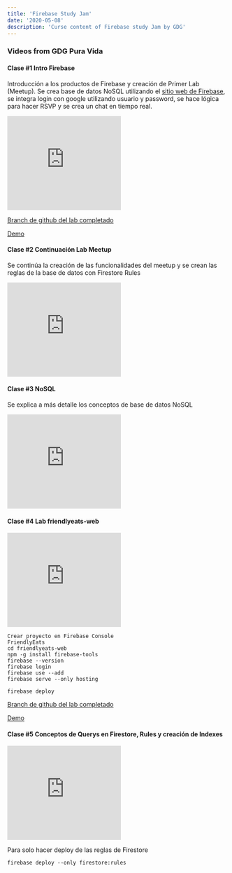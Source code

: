 ```yaml
---
title: 'Firebase Study Jam'
date: '2020-05-08'
description: 'Curse content of Firebase study Jam by GDG'
---
```


### Videos from GDG Pura Vida

#### Clase #1 Intro Firebase

Introducción a los productos de Firebase y creación de Primer Lab (Meetup).
Se crea base de datos NoSQL utilizando el <a href="https://console.firebase.google.com/" target="_blank">sitio web de Firebase</a>, se integra login con google utilizando usuario y password, se hace lógica para hacer RSVP y se crea un chat en tiempo real.

<iframe width="260" height="215" src="https://www.youtube.com/embed/5yGmd-ecLco" frameborder="0" allow="accelerometer; autoplay; encrypted-media; gyroscope; picture-in-picture" allowfullscreen></iframe>

<a href="https://github.com/nasarcacd/firebase-gtk-web-start-nasarca" target="_blank">Branch de github del lab completado</a>

<a href="https://fir-web-codelab-6d839.web.app" target="_blank">Demo</a>

#### Clase #2 Continuación Lab Meetup

Se continúa la creación de las funcionalidades del meetup y se crean las reglas de la base de datos con Firestore Rules

<iframe width="260" height="215" src="https://www.youtube.com/embed/Emf_F61icA8" frameborder="0" allow="accelerometer; autoplay; encrypted-media; gyroscope; picture-in-picture" allowfullscreen></iframe>

#### Clase #3 NoSQL

Se explica a más detalle los conceptos de base de datos NoSQL

<iframe width="260" height="215" src="https://www.youtube.com/embed/qIkQ-5TmVk0" frameborder="0" allow="accelerometer; autoplay; encrypted-media; gyroscope; picture-in-picture" allowfullscreen></iframe>


#### Clase #4 Lab friendlyeats-web

<iframe width="260" height="215" src="https://www.youtube.com/embed/m--P3S2ZKA0" frameborder="0" allow="accelerometer; autoplay; encrypted-media; gyroscope; picture-in-picture" allowfullscreen></iframe>

```
Crear proyecto en Firebase Console
FriendlyEats
cd friendlyeats-web
npm -g install firebase-tools
firebase --version
firebase login
firebase use --add
firebase serve --only hosting
```

```
firebase deploy
```

<a href="https://github.com/nasarcacd/friendlyeats-web" target="_blank">Branch de github del lab completado</a>

<a href="https://friendlyeats-nasarca.web.app" target="_blank">Demo</a>

#### Clase #5 Conceptos de Querys en Firestore, Rules y creación de Indexes

<iframe width="260" height="215" src="https://www.youtube.com/embed/d6k09brtBVc" frameborder="0" allow="accelerometer; autoplay; encrypted-media; gyroscope; picture-in-picture" allowfullscreen></iframe>

Para solo hacer deploy de las reglas de Firestore

```
firebase deploy --only firestore:rules
```
